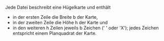 Jede Datei beschreibt eine Hügelkarte und enthält

  * in der ersten Zeile die Breite b der Karte,
  * in der zweiten Zeile die Höhe h der Karte und
  * in den weiteren h Zeilen jeweils b Zeichen (' ' oder 'X'); jedes Zeichen entspricht einem Planquadrat der Karte.
